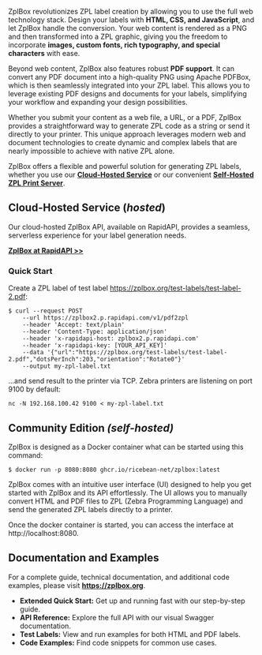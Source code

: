 ZplBox revolutionizes ZPL label creation by allowing you to use the full web technology stack. Design your labels with 
**HTML, CSS, and JavaScript**, and let ZplBox handle the conversion. Your web content is rendered as a PNG and then transformed 
into a ZPL graphic, giving you the freedom to incorporate **images, custom fonts, rich typography, and special characters** with ease.

Beyond web content, ZplBox also features robust **PDF support**. It can convert any PDF document into a high-quality PNG using 
Apache PDFBox, which is then seamlessly integrated into your ZPL label. This allows you to leverage existing PDF designs and 
documents for your labels, simplifying your workflow and expanding your design possibilities.

Whether you submit your content as a web file, a URL, or a PDF, ZplBox provides a straightforward way to generate ZPL code 
as a string or send it directly to your printer. This unique approach leverages modern web and document technologies to create
dynamic and complex labels that are nearly impossible to achieve with native ZPL alone.

ZplBox offers a flexible and powerful solution for generating ZPL labels, whether you use our [**Cloud-Hosted Service**](https://rapidapi.com/ricebean-ricebean-default/api/zplbox2) or our convenient [**Self-Hosted ZPL Print Server**](https://zplbox.org/#zpl-print-server).

## Cloud-Hosted Service (*hosted*)
Our cloud-hosted ZplBox API, available on RapidAPI, provides a seamless, serverless experience for your label generation needs.

[**ZplBox at RapidAPI >>**](https://rapidapi.com/ricebean-ricebean-default/api/zplbox2)

### Quick Start
Create a ZPL label of test label https://zplbox.org/test-labels/test-label-2.pdf:
```shell
$ curl --request POST 
	--url https://zplbox2.p.rapidapi.com/v1/pdf2zpl 
	--header 'Accept: text/plain' 
	--header 'Content-Type: application/json' 
	--header 'x-rapidapi-host: zplbox2.p.rapidapi.com' 
	--header 'x-rapidapi-key: [YOUR_API_KEY]' 
	--data '{"url":"https://zplbox.org/test-labels/test-label-2.pdf","dotsPerInch":203,"orientation":"Rotate0"}'
    --output my-zpl-label.txt
```

...and send result to the printer via TCP. Zebra printers are listening on port 9100 by default:
```shell
nc -N 192.168.100.42 9100 < my-zpl-label.txt
```

## Community Edition *(self-hosted)*
ZplBox is designed as a Docker container what can be started using this command:
```shell
$ docker run -p 8080:8080 ghcr.io/ricebean-net/zplbox:latest
```
ZplBox comes with an intuitive user interface (UI) designed to help you get started with ZplBox and its API 
effortlessly. The UI allows you to manually convert HTML and PDF files to ZPL (Zebra Programming Language) and
send the generated ZPL labels directly to a printer. 

Once the docker container is started, you can access the interface at http://localhost:8080.

## Documentation and Examples 
For a complete guide, technical documentation, and additional code examples, please visit **https://zplbox.org**.

* **Extended Quick Start:** Get up and running fast with our step-by-step guide.
* **API Reference:** Explore the full API with our visual Swagger documentation.
* **Test Labels:** View and run examples for both HTML and PDF labels.
* **Code Examples:** Find code snippets for common use cases.
